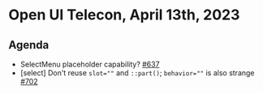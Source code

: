 # Open UI Telecon, April 13th, 2023

## Agenda
* SelectMenu placeholder capability? [#637](https://github.com/openui/open-ui/issues/637)
* [select] Don't reuse `slot=""` and `::part()`; `behavior=""` is also strange [#702](https://github.com/openui/open-ui/issues/702)
